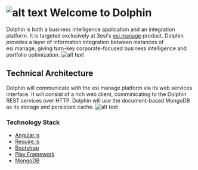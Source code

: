 # ![alt text](https://raw.github.com/andyczerwonka/dolphin/master/doc/dolphin32.png "Dolphin") Welcome to Dolphin 
Dolphin is both a business intelligence application and an integration platform. It is targeted exclusively at 3esi's [esi.manage](http://www.3esi.com/default.asp?mode=webpage&id=473) product. Dolphin provides a layer of information integration between instances of esi.manage, giving turn-key corporate-focused business intelligence and portfolio optimization.
![alt text](https://raw.github.com/andyczerwonka/dolphin/master/doc/dolphinmap.png "Dolphin")

## Technical Architecture
Dolphin will communicate with the esi.manage platform via its web services interface. It will consist of a rich web client, comminicating to the Dolphin REST services over HTTP. Dolphin will use the document-based MongoDB as its storage and persistant cache.
![alt text](https://raw.github.com/andyczerwonka/dolphin/master/doc/dolphin_architecture.png "Dolphin Architecture")

### Technology Stack
* [Angular.js](http://angularjs.org/)
* [Require.js](http://requirejs.org/)
* [Bootstrap](http://twitter.github.com/bootstrap/)
* [Play Framework](http://www.playframework.org/)
* [MongoDB](http://www.mongodb.org/)


